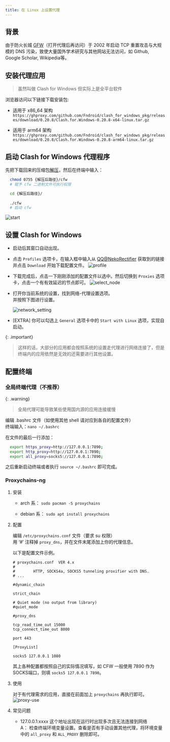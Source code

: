 ```yaml
---
title: 在 Linux 上设置代理
---
```


## 背景

由于防火长城 [GFW](https://zh.wikipedia.org/wiki/%E9%98%B2%E7%81%AB%E9%95%BF%E5%9F%8E)（打开代理后再访问）于 2002 年启动 TCP 重置攻击与大规模的 DNS 污染，致使大量国外学术研究与其他网站无法访问，如 Github, Google Scholar, Wikipedia等。

## 安装代理应用

> 虽然叫做 Clash for Windows 但实际上是全平台软件

浏览器访问以下链接下载安装包:

- 适用于 x86_64 架构  
    `https://ghproxy.com/github.com/Fndroid/clash_for_windows_pkg/releases/download/0.20.8/Clash.for.Windows-0.20.8-x64-linux.tar.gz`

- 适用于 arm64 架构  
    `https://ghproxy.com/github.com/Fndroid/clash_for_windows_pkg/releases/download/0.20.8/Clash.for.Windows-0.20.8-arm64-linux.tar.gz`

## 启动 Clash for Windows 代理程序

先把下载回来的压缩包[解压](https://www.myfreax.com/tar-extract-tar-gz-file/)，然后在终端中输入：

```bash
  chmod 0755 {解压后路径}/cfw
  # 赋予 cfw 二进制文件可执行权限

  cd {解压后路径}/
    
  ./cfw
  # 启动 cfw
```

![start](/assets/images/setting-up-proxy-on-linux/start.png)

## 设置 Clash for Windows

- 启动后其窗口自动出现。  

- 点击 `Profiles` 选项卡，在输入框中输入从 [QQ@NekoRectifier](https://wpa.qq.com/msgrd?v=3&uin=2182998627&site=qqq&menu=yes) 获取到的链接并点击 `Download` 开始下载配置文件。
![profile](/assets/images/setting-up-proxy-on-linux/download_profile.png)

- 下载完成后，点击一下刚刚添加的配置文件以选中。然后切换到 `Proxies` 选项卡，点击一个有有效延迟的节点即可。
![select_node](/assets/images/setting-up-proxy-on-linux/select_node.png)

- 打开你当前系统的设置，找到网络-代理设置选项。  
并按照下图进行设置。

    ![network_setting](/assets/images/setting-up-proxy-on-linux/network_setting.png)

- [EXTRA] 你可以勾选上 `General` 选项卡中的 `Start with Linux` 选项，实现自启动。

{: .important}
> 这样的话，大部分的应用都会按照系统的设置走代理进行网络连接了，但是终端内的应用依然是无效的还需要进行其他设置。

## 配置终端

### 全局终端代理（不推荐）

{: .warning}
> 全局代理可能导致某些使用国内源的应用连接缓慢

编辑 .bashrc 文件（如使用其他 shell 请对应到各自的配置文件）  
终端输入：`nano ~/.bashrc`

在文件的最后一行添加：

```bash
  export https_proxy=http://127.0.0.1:7890;
  export http_proxy=http://127.0.0.1:7890;
  export all_proxy=socks5://127.0.0.1:7890;
```

之后重新启动终端或者执行 `source ~/.bashrc` 即可完成。

### Proxychains-ng

1. 安装

    - arch 系： `sudo pacman -S proxychains`

    - debian 系： `sudo apt install proxychains`

2. 配置

    编辑 `/etc/proxychains.conf` 文件（要求 su 权限）  
    用 ‘#’ 注释掉 `proxy_dns`，并在文件末尾添加上你的代理信息。

    以下是配置文件示例。

    ```text
    # proxychains.conf  VER 4.x
    #
    #        HTTP, SOCKS4a, SOCKS5 tunneling proxifier with DNS.
    # ...

    #dynamic_chain

    strict_chain

    # Quiet mode (no output from library)
    #quiet_mode

    #proxy_dns

    tcp_read_time_out 15000
    tcp_connect_time_out 8000

    port 443

    [ProxyList]

    socks5 127.0.0.1 1080

    ```

    其上各种配置都按照自己的实际情况填写，如 CFW 一般使用 7890 作为SOCKS端口，则填 `socks5 127.0.0.1 7890`。

3. 使用

    对于有代理需求的应用，直接在前面加上 `proxychains` 再执行即可。
    ![proxy-use](/assets/images/setting-up-proxy-on-linux/show.png)

4. 常见问题

    - 127.0.0.1:xxxx 这个地址出现在运行时出现多次且无法连接到网络  
        A： 检查终端环境变量设置。查看是否有手动设置其他代理，将环境变量中的 `all_proxy` 和 `ALL_PROXY` 删除即可。
